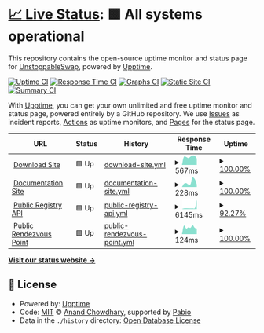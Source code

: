 # [📈 Live Status](https://demo.upptime.js.org): <!--live status--> **🟩 All systems operational**

This repository contains the open-source uptime monitor and status page for [UnstoppableSwap](https://demo.upptime.js.org), powered by [Upptime](https://github.com/upptime/upptime).

[![Uptime CI](https://github.com/UnstoppableSwap/status/workflows/Uptime%20CI/badge.svg)](https://github.com/UnstoppableSwap/status/actions?query=workflow%3A%22Uptime+CI%22)
[![Response Time CI](https://github.com/UnstoppableSwap/status/workflows/Response%20Time%20CI/badge.svg)](https://github.com/UnstoppableSwap/status/actions?query=workflow%3A%22Response+Time+CI%22)
[![Graphs CI](https://github.com/UnstoppableSwap/status/workflows/Graphs%20CI/badge.svg)](https://github.com/UnstoppableSwap/status/actions?query=workflow%3A%22Graphs+CI%22)
[![Static Site CI](https://github.com/UnstoppableSwap/status/workflows/Static%20Site%20CI/badge.svg)](https://github.com/UnstoppableSwap/status/actions?query=workflow%3A%22Static+Site+CI%22)
[![Summary CI](https://github.com/UnstoppableSwap/status/workflows/Summary%20CI/badge.svg)](https://github.com/UnstoppableSwap/status/actions?query=workflow%3A%22Summary+CI%22)

With [Upptime](https://upptime.js.org), you can get your own unlimited and free uptime monitor and status page, powered entirely by a GitHub repository. We use [Issues](https://github.com/UnstoppableSwap/status/issues) as incident reports, [Actions](https://github.com/UnstoppableSwap/status/actions) as uptime monitors, and [Pages](https://demo.upptime.js.org) for the status page.

<!--start: status pages-->
<!-- This summary is generated by Upptime (https://github.com/upptime/upptime) -->
<!-- Do not edit this manually, your changes will be overwritten -->
<!-- prettier-ignore -->
| URL | Status | History | Response Time | Uptime |
| --- | ------ | ------- | ------------- | ------ |
| <img alt="" src="https://icons.duckduckgo.com/ip3/unstoppableswap.net.ico" height="13"> [Download Site](https://unstoppableswap.net/) | 🟩 Up | [download-site.yml](https://github.com/UnstoppableSwap/status/commits/HEAD/history/download-site.yml) | <details><summary><img alt="Response time graph" src="./graphs/download-site/response-time-week.png" height="20"> 567ms</summary><br><a href="https://status.unstoppableswap.net/history/download-site"><img alt="Response time 487" src="https://img.shields.io/endpoint?url=https%3A%2F%2Fraw.githubusercontent.com%2FUnstoppableSwap%2Fstatus%2FHEAD%2Fapi%2Fdownload-site%2Fresponse-time.json"></a><br><a href="https://status.unstoppableswap.net/history/download-site"><img alt="24-hour response time 439" src="https://img.shields.io/endpoint?url=https%3A%2F%2Fraw.githubusercontent.com%2FUnstoppableSwap%2Fstatus%2FHEAD%2Fapi%2Fdownload-site%2Fresponse-time-day.json"></a><br><a href="https://status.unstoppableswap.net/history/download-site"><img alt="7-day response time 567" src="https://img.shields.io/endpoint?url=https%3A%2F%2Fraw.githubusercontent.com%2FUnstoppableSwap%2Fstatus%2FHEAD%2Fapi%2Fdownload-site%2Fresponse-time-week.json"></a><br><a href="https://status.unstoppableswap.net/history/download-site"><img alt="30-day response time 521" src="https://img.shields.io/endpoint?url=https%3A%2F%2Fraw.githubusercontent.com%2FUnstoppableSwap%2Fstatus%2FHEAD%2Fapi%2Fdownload-site%2Fresponse-time-month.json"></a><br><a href="https://status.unstoppableswap.net/history/download-site"><img alt="1-year response time 487" src="https://img.shields.io/endpoint?url=https%3A%2F%2Fraw.githubusercontent.com%2FUnstoppableSwap%2Fstatus%2FHEAD%2Fapi%2Fdownload-site%2Fresponse-time-year.json"></a></details> | <details><summary><a href="https://status.unstoppableswap.net/history/download-site">100.00%</a></summary><a href="https://status.unstoppableswap.net/history/download-site"><img alt="All-time uptime 100.00%" src="https://img.shields.io/endpoint?url=https%3A%2F%2Fraw.githubusercontent.com%2FUnstoppableSwap%2Fstatus%2FHEAD%2Fapi%2Fdownload-site%2Fuptime.json"></a><br><a href="https://status.unstoppableswap.net/history/download-site"><img alt="24-hour uptime 100.00%" src="https://img.shields.io/endpoint?url=https%3A%2F%2Fraw.githubusercontent.com%2FUnstoppableSwap%2Fstatus%2FHEAD%2Fapi%2Fdownload-site%2Fuptime-day.json"></a><br><a href="https://status.unstoppableswap.net/history/download-site"><img alt="7-day uptime 100.00%" src="https://img.shields.io/endpoint?url=https%3A%2F%2Fraw.githubusercontent.com%2FUnstoppableSwap%2Fstatus%2FHEAD%2Fapi%2Fdownload-site%2Fuptime-week.json"></a><br><a href="https://status.unstoppableswap.net/history/download-site"><img alt="30-day uptime 100.00%" src="https://img.shields.io/endpoint?url=https%3A%2F%2Fraw.githubusercontent.com%2FUnstoppableSwap%2Fstatus%2FHEAD%2Fapi%2Fdownload-site%2Fuptime-month.json"></a><br><a href="https://status.unstoppableswap.net/history/download-site"><img alt="1-year uptime 100.00%" src="https://img.shields.io/endpoint?url=https%3A%2F%2Fraw.githubusercontent.com%2FUnstoppableSwap%2Fstatus%2FHEAD%2Fapi%2Fdownload-site%2Fuptime-year.json"></a></details>
| <img alt="" src="https://icons.duckduckgo.com/ip3/unstoppableswap.net.ico" height="13"> [Documentation Site](https://unstoppableswap.net/) | 🟩 Up | [documentation-site.yml](https://github.com/UnstoppableSwap/status/commits/HEAD/history/documentation-site.yml) | <details><summary><img alt="Response time graph" src="./graphs/documentation-site/response-time-week.png" height="20"> 228ms</summary><br><a href="https://status.unstoppableswap.net/history/documentation-site"><img alt="Response time 137" src="https://img.shields.io/endpoint?url=https%3A%2F%2Fraw.githubusercontent.com%2FUnstoppableSwap%2Fstatus%2FHEAD%2Fapi%2Fdocumentation-site%2Fresponse-time.json"></a><br><a href="https://status.unstoppableswap.net/history/documentation-site"><img alt="24-hour response time 106" src="https://img.shields.io/endpoint?url=https%3A%2F%2Fraw.githubusercontent.com%2FUnstoppableSwap%2Fstatus%2FHEAD%2Fapi%2Fdocumentation-site%2Fresponse-time-day.json"></a><br><a href="https://status.unstoppableswap.net/history/documentation-site"><img alt="7-day response time 228" src="https://img.shields.io/endpoint?url=https%3A%2F%2Fraw.githubusercontent.com%2FUnstoppableSwap%2Fstatus%2FHEAD%2Fapi%2Fdocumentation-site%2Fresponse-time-week.json"></a><br><a href="https://status.unstoppableswap.net/history/documentation-site"><img alt="30-day response time 181" src="https://img.shields.io/endpoint?url=https%3A%2F%2Fraw.githubusercontent.com%2FUnstoppableSwap%2Fstatus%2FHEAD%2Fapi%2Fdocumentation-site%2Fresponse-time-month.json"></a><br><a href="https://status.unstoppableswap.net/history/documentation-site"><img alt="1-year response time 137" src="https://img.shields.io/endpoint?url=https%3A%2F%2Fraw.githubusercontent.com%2FUnstoppableSwap%2Fstatus%2FHEAD%2Fapi%2Fdocumentation-site%2Fresponse-time-year.json"></a></details> | <details><summary><a href="https://status.unstoppableswap.net/history/documentation-site">100.00%</a></summary><a href="https://status.unstoppableswap.net/history/documentation-site"><img alt="All-time uptime 100.00%" src="https://img.shields.io/endpoint?url=https%3A%2F%2Fraw.githubusercontent.com%2FUnstoppableSwap%2Fstatus%2FHEAD%2Fapi%2Fdocumentation-site%2Fuptime.json"></a><br><a href="https://status.unstoppableswap.net/history/documentation-site"><img alt="24-hour uptime 100.00%" src="https://img.shields.io/endpoint?url=https%3A%2F%2Fraw.githubusercontent.com%2FUnstoppableSwap%2Fstatus%2FHEAD%2Fapi%2Fdocumentation-site%2Fuptime-day.json"></a><br><a href="https://status.unstoppableswap.net/history/documentation-site"><img alt="7-day uptime 100.00%" src="https://img.shields.io/endpoint?url=https%3A%2F%2Fraw.githubusercontent.com%2FUnstoppableSwap%2Fstatus%2FHEAD%2Fapi%2Fdocumentation-site%2Fuptime-week.json"></a><br><a href="https://status.unstoppableswap.net/history/documentation-site"><img alt="30-day uptime 100.00%" src="https://img.shields.io/endpoint?url=https%3A%2F%2Fraw.githubusercontent.com%2FUnstoppableSwap%2Fstatus%2FHEAD%2Fapi%2Fdocumentation-site%2Fuptime-month.json"></a><br><a href="https://status.unstoppableswap.net/history/documentation-site"><img alt="1-year uptime 100.00%" src="https://img.shields.io/endpoint?url=https%3A%2F%2Fraw.githubusercontent.com%2FUnstoppableSwap%2Fstatus%2FHEAD%2Fapi%2Fdocumentation-site%2Fuptime-year.json"></a></details>
| <img alt="" src="https://icons.duckduckgo.com/ip3/api.unstoppableswap.net.ico" height="13"> [Public Registry API](https://api.unstoppableswap.net/api/list) | 🟩 Up | [public-registry-api.yml](https://github.com/UnstoppableSwap/status/commits/HEAD/history/public-registry-api.yml) | <details><summary><img alt="Response time graph" src="./graphs/public-registry-api/response-time-week.png" height="20"> 6145ms</summary><br><a href="https://status.unstoppableswap.net/history/public-registry-api"><img alt="Response time 1367" src="https://img.shields.io/endpoint?url=https%3A%2F%2Fraw.githubusercontent.com%2FUnstoppableSwap%2Fstatus%2FHEAD%2Fapi%2Fpublic-registry-api%2Fresponse-time.json"></a><br><a href="https://status.unstoppableswap.net/history/public-registry-api"><img alt="24-hour response time 12845" src="https://img.shields.io/endpoint?url=https%3A%2F%2Fraw.githubusercontent.com%2FUnstoppableSwap%2Fstatus%2FHEAD%2Fapi%2Fpublic-registry-api%2Fresponse-time-day.json"></a><br><a href="https://status.unstoppableswap.net/history/public-registry-api"><img alt="7-day response time 6145" src="https://img.shields.io/endpoint?url=https%3A%2F%2Fraw.githubusercontent.com%2FUnstoppableSwap%2Fstatus%2FHEAD%2Fapi%2Fpublic-registry-api%2Fresponse-time-week.json"></a><br><a href="https://status.unstoppableswap.net/history/public-registry-api"><img alt="30-day response time 4874" src="https://img.shields.io/endpoint?url=https%3A%2F%2Fraw.githubusercontent.com%2FUnstoppableSwap%2Fstatus%2FHEAD%2Fapi%2Fpublic-registry-api%2Fresponse-time-month.json"></a><br><a href="https://status.unstoppableswap.net/history/public-registry-api"><img alt="1-year response time 1367" src="https://img.shields.io/endpoint?url=https%3A%2F%2Fraw.githubusercontent.com%2FUnstoppableSwap%2Fstatus%2FHEAD%2Fapi%2Fpublic-registry-api%2Fresponse-time-year.json"></a></details> | <details><summary><a href="https://status.unstoppableswap.net/history/public-registry-api">92.27%</a></summary><a href="https://status.unstoppableswap.net/history/public-registry-api"><img alt="All-time uptime 98.53%" src="https://img.shields.io/endpoint?url=https%3A%2F%2Fraw.githubusercontent.com%2FUnstoppableSwap%2Fstatus%2FHEAD%2Fapi%2Fpublic-registry-api%2Fuptime.json"></a><br><a href="https://status.unstoppableswap.net/history/public-registry-api"><img alt="24-hour uptime 45.88%" src="https://img.shields.io/endpoint?url=https%3A%2F%2Fraw.githubusercontent.com%2FUnstoppableSwap%2Fstatus%2FHEAD%2Fapi%2Fpublic-registry-api%2Fuptime-day.json"></a><br><a href="https://status.unstoppableswap.net/history/public-registry-api"><img alt="7-day uptime 92.27%" src="https://img.shields.io/endpoint?url=https%3A%2F%2Fraw.githubusercontent.com%2FUnstoppableSwap%2Fstatus%2FHEAD%2Fapi%2Fpublic-registry-api%2Fuptime-week.json"></a><br><a href="https://status.unstoppableswap.net/history/public-registry-api"><img alt="30-day uptime 91.10%" src="https://img.shields.io/endpoint?url=https%3A%2F%2Fraw.githubusercontent.com%2FUnstoppableSwap%2Fstatus%2FHEAD%2Fapi%2Fpublic-registry-api%2Fuptime-month.json"></a><br><a href="https://status.unstoppableswap.net/history/public-registry-api"><img alt="1-year uptime 98.53%" src="https://img.shields.io/endpoint?url=https%3A%2F%2Fraw.githubusercontent.com%2FUnstoppableSwap%2Fstatus%2FHEAD%2Fapi%2Fpublic-registry-api%2Fuptime-year.json"></a></details>
| <img alt="" src="https://icons.duckduckgo.com/ip3/null.ico" height="13"> [Public Rendezvous Point](discover.unstoppableswap.net) | 🟩 Up | [public-rendezvous-point.yml](https://github.com/UnstoppableSwap/status/commits/HEAD/history/public-rendezvous-point.yml) | <details><summary><img alt="Response time graph" src="./graphs/public-rendezvous-point/response-time-week.png" height="20"> 124ms</summary><br><a href="https://status.unstoppableswap.net/history/public-rendezvous-point"><img alt="Response time 116" src="https://img.shields.io/endpoint?url=https%3A%2F%2Fraw.githubusercontent.com%2FUnstoppableSwap%2Fstatus%2FHEAD%2Fapi%2Fpublic-rendezvous-point%2Fresponse-time.json"></a><br><a href="https://status.unstoppableswap.net/history/public-rendezvous-point"><img alt="24-hour response time 100" src="https://img.shields.io/endpoint?url=https%3A%2F%2Fraw.githubusercontent.com%2FUnstoppableSwap%2Fstatus%2FHEAD%2Fapi%2Fpublic-rendezvous-point%2Fresponse-time-day.json"></a><br><a href="https://status.unstoppableswap.net/history/public-rendezvous-point"><img alt="7-day response time 124" src="https://img.shields.io/endpoint?url=https%3A%2F%2Fraw.githubusercontent.com%2FUnstoppableSwap%2Fstatus%2FHEAD%2Fapi%2Fpublic-rendezvous-point%2Fresponse-time-week.json"></a><br><a href="https://status.unstoppableswap.net/history/public-rendezvous-point"><img alt="30-day response time 118" src="https://img.shields.io/endpoint?url=https%3A%2F%2Fraw.githubusercontent.com%2FUnstoppableSwap%2Fstatus%2FHEAD%2Fapi%2Fpublic-rendezvous-point%2Fresponse-time-month.json"></a><br><a href="https://status.unstoppableswap.net/history/public-rendezvous-point"><img alt="1-year response time 116" src="https://img.shields.io/endpoint?url=https%3A%2F%2Fraw.githubusercontent.com%2FUnstoppableSwap%2Fstatus%2FHEAD%2Fapi%2Fpublic-rendezvous-point%2Fresponse-time-year.json"></a></details> | <details><summary><a href="https://status.unstoppableswap.net/history/public-rendezvous-point">100.00%</a></summary><a href="https://status.unstoppableswap.net/history/public-rendezvous-point"><img alt="All-time uptime 100.00%" src="https://img.shields.io/endpoint?url=https%3A%2F%2Fraw.githubusercontent.com%2FUnstoppableSwap%2Fstatus%2FHEAD%2Fapi%2Fpublic-rendezvous-point%2Fuptime.json"></a><br><a href="https://status.unstoppableswap.net/history/public-rendezvous-point"><img alt="24-hour uptime 100.00%" src="https://img.shields.io/endpoint?url=https%3A%2F%2Fraw.githubusercontent.com%2FUnstoppableSwap%2Fstatus%2FHEAD%2Fapi%2Fpublic-rendezvous-point%2Fuptime-day.json"></a><br><a href="https://status.unstoppableswap.net/history/public-rendezvous-point"><img alt="7-day uptime 100.00%" src="https://img.shields.io/endpoint?url=https%3A%2F%2Fraw.githubusercontent.com%2FUnstoppableSwap%2Fstatus%2FHEAD%2Fapi%2Fpublic-rendezvous-point%2Fuptime-week.json"></a><br><a href="https://status.unstoppableswap.net/history/public-rendezvous-point"><img alt="30-day uptime 100.00%" src="https://img.shields.io/endpoint?url=https%3A%2F%2Fraw.githubusercontent.com%2FUnstoppableSwap%2Fstatus%2FHEAD%2Fapi%2Fpublic-rendezvous-point%2Fuptime-month.json"></a><br><a href="https://status.unstoppableswap.net/history/public-rendezvous-point"><img alt="1-year uptime 100.00%" src="https://img.shields.io/endpoint?url=https%3A%2F%2Fraw.githubusercontent.com%2FUnstoppableSwap%2Fstatus%2FHEAD%2Fapi%2Fpublic-rendezvous-point%2Fuptime-year.json"></a></details>

<!--end: status pages-->

[**Visit our status website →**](https://demo.upptime.js.org)

## 📄 License

- Powered by: [Upptime](https://github.com/upptime/upptime)
- Code: [MIT](./LICENSE) © [Anand Chowdhary](https://anandchowdhary.com), supported by [Pabio](https://pabio.com)
- Data in the `./history` directory: [Open Database License](https://opendatacommons.org/licenses/odbl/1-0/)

